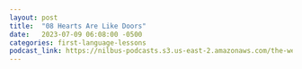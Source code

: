 ```yaml
---
layout: post
title:  "08 Hearts Are Like Doors"
date:   2023-07-09 06:08:00 -0500
categories: first-language-lessons
podcast_link: https://nilbus-podcasts.s3.us-east-2.amazonaws.com/the-well-trained-mind/First%20Language%20Lessons/08%20Hearts%20Are%20Like%20Doors.mp3
---
```

